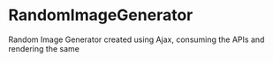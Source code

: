 # RandomImageGenerator
Random Image Generator created using Ajax, consuming the APIs and rendering the same
